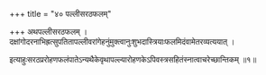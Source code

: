 +++
title = "४० पल्लीसरठफलम्"

+++
अथपल्लीसरठफलम् । दक्षांगोदरनाभिह्रत्सुपतितापल्लीवरांगेहनुंमुक्त्वानुःशुभदास्त्रियाःफलमिदंवामेतरव्यत्ययात् ।

इत्याहुःसरठप्ररोहणफलंपातेऽन्यथैकेवृथापल्ल्यारोहणकेऽपिवस्त्रसहितंस्नात्वाचरेच्छान्तिकम् ॥१॥
